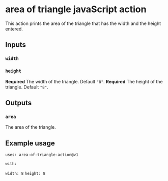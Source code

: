 # area of triangle javaScript action

This action prints the area of the triangle that has the width and the height entered.

## Inputs

### `width`

### `height`

**Required** The width of the triangle. Default `"8"`.
**Required** The height of the triangle. Default `"8"`.

## Outputs

### `area`

The area of the triangle.

## Example usage

`uses: area-of-triangle-action@v1`

`with:`

  `width: 8`
  `height: 8`
